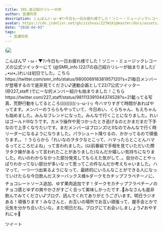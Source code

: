 ```yaml
---
title: 105.自己紹介リレーの件
author: 宮瀬玲奈
description: こんばん▽・ω・▼ﾜﾝ今日も一日お疲れ様でした！ソニー・ミュージックレコーズの公式ツイッターにて (@SMR_info )22/7の自己紹介リレーが始まりました(´ ｡•ω•｡)れいは初日でした。こちらhttps://twitter.com/smr_in...
avatar: https://cdn.jsdelivr.net/gh/zzzhxxx/227WiKi@master/docs/assets/photo/avatar/reina.jpg
date: "2018-04-03"
tags:
  - 宮瀬玲奈
---
```


!![](https://cdn.jsdelivr.net/gh/zzzhxxx/227WiKi-image@master/blog-image/reina-2018-04-03_1.jpg)


こんばん▽・ω・▼ﾜﾝ今日も一日お疲れ様でした！ソニー・ミュージックレコーズの公式ツイッターにて (@SMR_info )22/7の自己紹介リレーが始まりました(´ ｡•ω•｡)れいは初日でした。こちらhttps://twitter.com/smr_info/status/980006918381957120?s=21毎日メンバーが登場するので是非見てください♪連動企画として22/7公式ツイッター(@227_staff )でにーな的メンバー紹介も始まりました！こちらhttps://twitter.com/227_staff/status/981113391044374528?s=21載ってる写真、荒野行動をしてるところ((((((((((っ･ω･)っ 今ハマりすぎて時間があればやってます。メンバーのうららもやっていて、今日めい、くらちゃん、もえちゃんも始めました。みんなフレンドになった。みんなで行くことになりました。れいはゴールドⅢなうです。カメラ操作や見つかったとき逃げるのとかまだまだ下手なので上手くなりたいです。まだメンバーはブロンズⅠとⅡなのでみんなで行く時リーダーになるようになりました。パラシュート降りるの、かかってるので頑張ります。。！うららから「れいなのヲタクなとこって、ハマったらとことんハマるってところだよね」って言われました。(以前番組で手相を見ていただいた際ヲタク線があるって言われたことがありました)なんだか嬉しい気持ちになりました。れいのわからなかった部分発見してもらえた気がして..。自分のことやっぱりわかってない部分が多いなって思ってこの件なんだか考えちゃいました。ハマって、一つ一つ出来るようになって、最終的にいろんなことができる人になっていけたらな今日飲んだスターバックス様☕️ダークモカチップフラペチーノに、チョコレートソース追加、ゆず果肉追加です！ダークモカチップフラペチーノのチョコ感とゆずの爽やかさがすごく合って美味しかったです..💓みなさんも是非飲んでみてください♪ブログ、読んでくれてありがとうございます。明日ラジオある！頑張ります！みなさんと、お互いの場所でお互い頑張って、握手会とかで元気を分かち合いたいな。また明日だね。ブログにてお会いしましょう♪おやすれにゃ💓


ツイート



